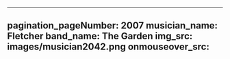 ------
pagination_pageNumber: 2007
musician_name: Fletcher
band_name: The Garden
img_src: images/musician2042.png
onmouseover_src: 
------